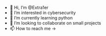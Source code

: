 - 👋 Hi, I’m @Extra1er
- 👀 I’m interested in cybersecurity
- 🌱 I’m currently learning python
- 💞️ I’m looking to collaborate on small projects
- 📫 How to reach me -> 
<!---
Extra1er/Extra1er is a ✨ special ✨ repository because its `README.md` (this file) appears on your GitHub profile.
You can click the Preview link to take a look at your changes.
--->
